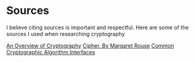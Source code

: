 
# Sources
I believe citing sources is important and respectful.
Here are some of the sources I used when researching cryptography

[An Overview of Cryptography](https://www.garykessler.net/library/crypto.html)
[Cipher. By Margaret Rouse](https://searchsecurity.techtarget.com/definition/cipher)
[Common Cryptographic Algorithm Interfaces](https://developer.apple.com/library/archive/documentation/System/Conceptual/ManPages_iPhoneOS/man3/CCCryptor.3cc.html#//apple_ref/doc/man/3cc/CCCryptor.)

